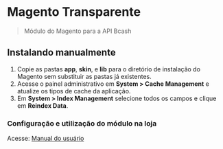 # Magento Transparente
> Módulo do Magento para a API Bcash

## Instalando manualmente

1. Copie as pastas **app**, **skin**, e **lib** para o diretório de instalação do Magento sem substituir as pastas já existentes.
2. Acesse o painel administrativo em **System > Cache Management** e atualize os tipos de cache da aplicação.
3. Em **System > Index Management** selecione todos os campos e clique em **Reindex Data**.


### Configuração e utilização do módulo na loja

Acesse: [Manual do usuário](doc/manual-de-instalacao-bcash-magento-transparente.pdf)